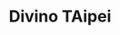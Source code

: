 ---
title: "Divino TAipei"
description: "Divino TAipei"
layout: shop
keywords:
  - 美食競賽
  - 台灣美食
  - 美食精選
datePublished: "2025-06-30"
dateModified: "2025-07-02"
city: "台北市"
district: "大安區"
address: "台北市大安區安和路二段71巷15號"
phone: "0227322552"
geo: "25.02998519193155, 121.55300477385548"
google_map: "https://maps.app.goo.gl/CLmouZAxttfTHeXbA"
footinder: "https://footinder.com.tw/%E5%8F%B0%E5%8C%97%E5%B8%82%E5%A4%A7%E5%AE%89%E5%8D%80/47916/"
official: "https://www.divinorestaurants.tw/"
award:
  - name: "500盤"
    year: "2024"
    entries:
      - dishes:
          - "Carbonara"
          - "帶骨小羔羊排"

---